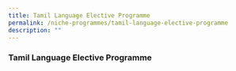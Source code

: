 ```yaml
---
title: Tamil Language Elective Programme
permalink: /niche-programmes/tamil-language-elective-programme
description: ""
---
```

### Tamil Language Elective Programme
